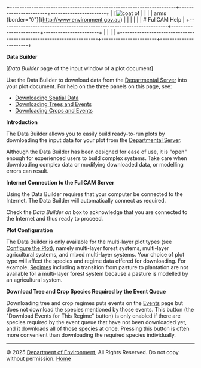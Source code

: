 +---------------------------------------------------------------------+-----------------------+-----------------------+
| [![coat of                                                          |                       | [](index.htm)         |
| arms](imgs/coa_env.png){border="0"}](http://www.environment.gov.au) |                       |                       |
|                                                                     |                       | # FullCAM Help        |
+---------------------------------------------------------------------+-----------------------+-----------------------+
|                                                                     |                       |                       |
+---------------------------------------------------------------------+-----------------------+-----------------------+

**Data Builder**

\[*Data Builder* page of the input window of a plot document\]

Use the Data Builder to download data from the [Departmental
Server](219_Departmental%20Server.htm) into your plot document. For help
on the three panels on this page, see:

- [Downloading Spatial Data](207_Downloading%20Spatial%20Data.htm)
- [Downloading Trees and
  Events](208_Downloading%20Trees%20and%20Events.htm)
- [Downloading Crops and
  Events](2_Downloading%20Crops%20and%20Events.htm)

**Introduction**

The Data Builder allows you to easily build ready-to-run plots by
downloading the input data for your plot from the [Departmental
Server](219_Departmental%20Server.htm).

Although the Data Builder has been designed for ease of use, it is
"open" enough for experienced users to build complex systems. Take care
when downloading complex data or modifying downloaded data, or modelling
errors can result.

**Internet Connection to the FullCAM Server**

Using the Data Builder requires that your computer be connected to the
Internet. The Data Builder will automatically connect as required.

Check the *Data Builder on* box to acknowledge that you are connected to
the Internet and thus ready to proceed.

**Plot Configuration**

The Data Builder is only available for the multi-layer plot types (see
[Configure the Plot](6_Configure%20the%20Plot.htm)), namely multi-layer
forest systems, multi-layer agricultural systems, and mixed multi-layer
systems. Your choice of plot type will affect the species and regime
data offered for downloading. For example, [Regimes](235_Regimes.htm)
including a transition from pasture to plantation are not available for
a multi-layer forest system because a pasture is modelled by an
agricultural system.

**Download Tree and Crop Species Required by the Event Queue**

Downloading tree and crop regimes puts events on the
[Events](136_Events.htm) page but does not download the species
mentioned by those events. This button (the \"Download Events for This
Regime\" button) is only enabled if there are species required by the
event queue that have not been downloaded yet, and it downloads all of
those species at once. Pressing this button is often more convenient
than downloading the required species individually.

------------------------------------------------------------------------

© 2025 [Department of
Environment](http://www.environment.gov.au "Department of Environment"),
All Rights Reserved. Do not copy without permission.
[Home](index.htm "help index")
